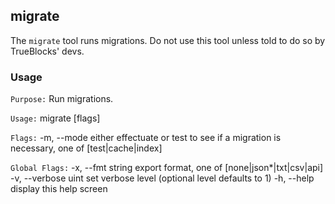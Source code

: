 ## migrate

The `migrate` tool runs migrations. Do not use this tool unless told to do so by TrueBlocks' devs.

### Usage

`Purpose:`
  Run migrations.

`Usage:`
  migrate [flags]

`Flags:`
  -m, --mode <val>   either effectuate or test to see if a migration is necessary, one of [test|cache|index]

`Global Flags:`
  -x, --fmt string     export format, one of [none|json*|txt|csv|api]
  -v, --verbose uint   set verbose level (optional level defaults to 1)
  -h, --help           display this help screen
